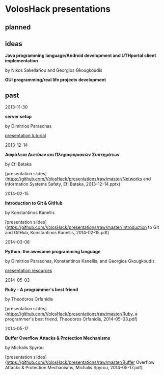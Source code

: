 VolosHack presentations
=========

planned
---


ideas
---

**Java programming language/Android development and UTHportal client implementation**

by Nikos Sakellariou and Georgios Gkougkoudis


**GUI programming/real life projects development**


past
---

2013-11-30

**server setup**

by Dimitrios Paraschas

[presentation tutorial](http://voloshack.tk/?p=67)


2013-12-14

**Ασφάλεια Δικτύων και Πληροφοριακών Συστημάτων**

by Efi Bataka

[presentation slides](https://github.com/VolosHack/presentations/raw/master/Networks and Information Systems Safety, Efi Bataka, 2013-12-14.pptx)


2014-02-15

**Introduction to Git & GitHub**

by Konstantinos Kanellis

[presentation slides](https://github.com/VolosHack/presentations/raw/master/Introduction to Git and GitHub, Konstantinos Kanellis, 2014-02-15.pdf)


2014-03-08

**Python: the awesome programming language**

by Dimitrios Paraschas, Konstantinos Kanellis, and Georgios Gkougkoudis

[presentation resources](https://github.com/VolosHack/Python-presentation)


2014-05-03

**Ruby - A programmer's best friend**

by Theodoros Orfanidis

[presentation slides](https://github.com/VolosHack/presentations/raw/master/Ruby, a programmer's best friend, Theodoros Orfanidis, 2014-05-03.pdf)


2014-05-17

**Buffer Overflow Attacks & Protection Mechanisms**

by Michalis Spyrou

[presentation slides](https://github.com/VolosHack/presentations/raw/master/Buffer Overflow Attacks & Protection Mechanisms, Michalis Spyrou, 2014-05-17.pdf)
